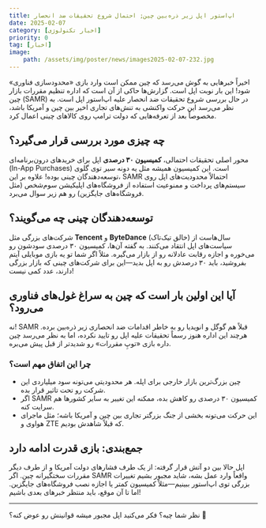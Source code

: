 ```yaml
---
title: اپ‌استور اپل زیر ذره‌بین چین; احتمال شروع تحقیقات ضد انحصار  
date: 2025-02-07
category: [اخبار تکنولوژی]
priority: 0
tag: [اخبار]
image:
    path: /assets/img/poster/news/images2025-02-07-232.jpg
---
```


اخیراً خبرهایی به گوش می‌رسد که چین ممکن است وارد بازی «محدودسازی فناوری» شود! این بار نوبت اپل است. گزارش‌ها حاکی از آن است که اداره تنظیم مقررات بازار چین (SAMR) در حال بررسی شروع تحقیقات ضد انحصار علیه اپ‌استور اپل است. به نظر می‌رسد این حرکت واکنشی به تنش‌های تجاری اخیر بین چین و آمریکا باشد، مخصوصاً بعد از تعرفه‌هایی که دولت ترامپ روی کالاهای چینی اعمال کرد.  

## چه چیزی مورد بررسی قرار می‌گیرد؟  
محور اصلی تحقیقات احتمالی، **کمیسیون ۳۰ درصدی** اپل برای خریدهای درون‌برنامه‌ای (In-App Purchases) است. این کمیسیون همیشه مثل یه دونه سیر توی گلوی توسعه‌دهندگان چینی بوده! علاوه بر این، SAMR احتمالاً محدودیت‌های اپل روی سیستم‌های پرداخت و ممنوعیت استفاده از فروشگاه‌های اپلیکیشن سوم‌شخص (مثل فروشگاه‌های جایگزین) رو هم زیر سوال می‌برد.  

## توسعه‌دهندگان چینی چه می‌گویند؟  
شرکت‌های بزرگی مثل **Tencent** و **ByteDance** (خالق تیک‌تاک) سال‌هاست از سیاست‌های اپل انتقاد می‌کنند. به گفته آن‌ها، کمیسیون ۳۰ درصدی سودشون رو می‌خوره و اجازه رقابت عادلانه رو از بازار می‌گیره. مثلاً اگر شما تو یه بازی موبایلی آیتم بفروشید، باید ۳۰ درصدش رو به اپل بدید—این برای شرکت‌های چینی که بازار بزرگی دارند، عدد کمی نیست!  

## آیا این اولین بار است که چین به سراغ غول‌های فناوری می‌رود؟  
نه! SAMR قبلاً هم گوگل و انویدیا رو به خاطر اقدامات ضد انحصاری زیر ذره‌بین برده. هرچند این اداره هنوز رسماً تحقیقات علیه اپل رو تایید نکرده، اما به نظر می‌رسد چین داره بازی «توپِ مقررات» رو شدیدتر از قبل پیش می‌بره.  

### چرا این اتفاق مهم است؟  
- چین بزرگ‌ترین بازار خارجی برای اپله. هر محدودیتی می‌تونه سود میلیاردی این شرکت رو تحت تاثیر قرار بده.  
- اگر SAMR کمیسیون ۳۰ درصدی رو کاهش بده، ممکنه این تغییر به سایر کشورها هم سرایت کنه.  
- این حرکت می‌تونه بخشی از جنگ بزرگتر تجاری بین چین و آمریکا باشه؛ مثل ماجرای هواوی و ZTE که قبلاً شاهدش بودیم.  

## جمع‌بندی: بازی قدرت ادامه دارد  
اپل حالا بین دو آتش قرار گرفته: از یک طرف فشارهای دولت آمریکا و از طرف دیگر مقررات سختگیرانه چین. اگر SAMR واقعاً وارد عمل بشه، شاید مجبور بشیم تغییرات بزرگی توی اپ‌استور ببینیم—مثلاً کمیسیون کمتر یا اجازه نصب فروشگاه‌های جایگزین. اما تا آن موقع، باید منتظر خبرهای بعدی باشیم!  

---  

نظر شما چیه؟ فکر می‌کنید اپل مجبور میشه قوانینش رو عوض کنه؟ 🤔
